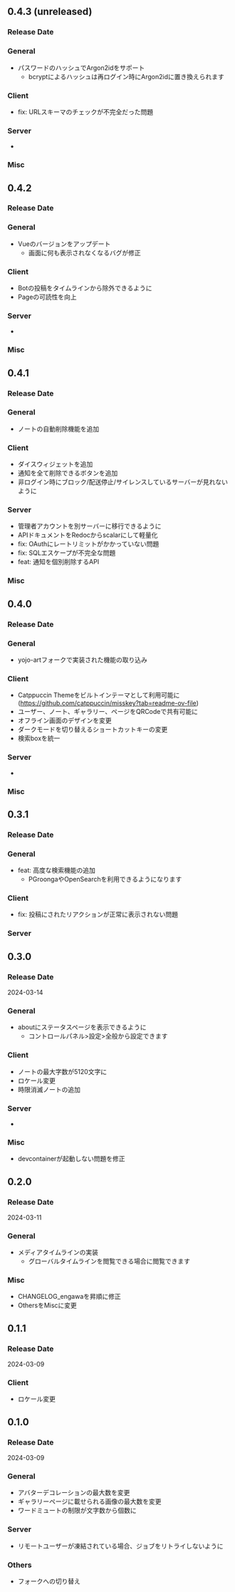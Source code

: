 <!--
## x.x.x (unreleased)

### Release Date

### General
-

### Client
- 

### Server
-

### Misc

-->

## 0.4.3 (unreleased)

### Release Date

### General
- パスワードのハッシュでArgon2idをサポート
	- bcryptによるハッシュは再ログイン時にArgon2idに置き換えられます

### Client
- fix: URLスキーマのチェックが不完全だった問題

### Server
-

### Misc

## 0.4.2

### Release Date

### General
- Vueのバージョンをアップデート
  - 画面に何も表示されなくなるバグが修正

### Client
- Botの投稿をタイムラインから除外できるように
- Pageの可読性を向上

### Server
-

### Misc



## 0.4.1

### Release Date

### General
- ノートの自動削除機能を追加

### Client
- ダイスウィジェットを追加
- 通知を全て削除できるボタンを追加
- 非ログイン時にブロック/配送停止/サイレンスしているサーバーが見れないように

### Server
- 管理者アカウントを別サーバーに移行できるように
- APIドキュメントをRedocからscalarにして軽量化
- fix: OAuthにレートリミットがかかっていない問題
- fix: SQLエスケープが不完全な問題
- feat: 通知を個別削除するAPI

### Misc


## 0.4.0

### Release Date

### General
- yojo-artフォークで実装された機能の取り込み

### Client
- Catppuccin Themeをビルトインテーマとして利用可能に (https://github.com/catppuccin/misskey?tab=readme-ov-file)
- ユーザー、ノート、ギャラリー、ページをQRCodeで共有可能に
- オフライン画面のデザインを変更
- ダークモードを切り替えるショートカットキーの変更
- 検索boxを統一

### Server
- 

### Misc


## 0.3.1

### Release Date

### General
- feat: 高度な検索機能の追加
  - PGroongaやOpenSearchを利用できるようになります

### Client
- fix: 投稿にされたリアクションが正常に表示されない問題

### Server

## 0.3.0

### Release Date
2024-03-14

### General
- aboutにステータスページを表示できるように
  - コントロールパネル>設定>全般から設定できます

### Client
- ノートの最大字数が5120文字に
- ロケール変更
- 時限消滅ノートの追加

### Server
- 

### Misc
- devcontainerが起動しない問題を修正

## 0.2.0

### Release Date
2024-03-11

### General
- メディアタイムラインの実装
  - グローバルタイムラインを閲覧できる場合に閲覧できます

### Misc
- CHANGELOG_engawaを昇順に修正
- OthersをMiscに変更

## 0.1.1

### Release Date
2024-03-09

### Client
- ロケール変更

## 0.1.0

### Release Date
2024-03-09

### General
- アバターデコレーションの最大数を変更
- ギャラリーページに載せられる画像の最大数を変更
- ワードミュートの制限が文字数から個数に

### Server
- リモートユーザーが凍結されている場合、ジョブをリトライしないように

### Others
- フォークへの切り替え




